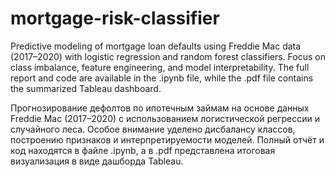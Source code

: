 # mortgage-risk-classifier
Predictive modeling of mortgage loan defaults using Freddie Mac data (2017–2020) with logistic regression and random forest classifiers. Focus on class imbalance, feature engineering, and model interpretability.
The full report and code are available in the .ipynb file, while the .pdf file contains the summarized Tableau dashboard.

Прогнозирование дефолтов по ипотечным займам на основе данных Freddie Mac (2017–2020) с использованием логистической регрессии и случайного леса. Особое внимание уделено дисбалансу классов, построению признаков и интерпретируемости моделей.
Полный отчёт и код находятся в файле .ipynb, а в .pdf представлена итоговая визуализация в виде дашборда Tableau.

